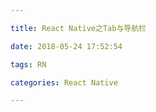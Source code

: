 ```yaml
---

title: React Native之Tab与导航栏

date: 2018-05-24 17:52:54

tags: RN

categories: React Native

---
```


